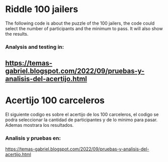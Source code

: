 # Riddle 100 jailers
The following code is about the puzzle of the 100 jailers,
the code could select the number of participants and
the minimum to pass. 
It will also show the results.
### Analysis and testing in:
https://temas-gabriel.blogspot.com/2022/09/pruebas-y-analisis-del-acertijo.html
----
# Acertijo 100 carceleros
El siguiente codigo es sobre el acertijo de los 100 carceleros, el codigo se podra seleccionar la cantidad de participantes y de lo minimo para pasar.
Ademas mostrara los resultados.
### Analisis y pruebas en:
https://temas-gabriel.blogspot.com/2022/09/pruebas-y-analisis-del-acertijo.html
